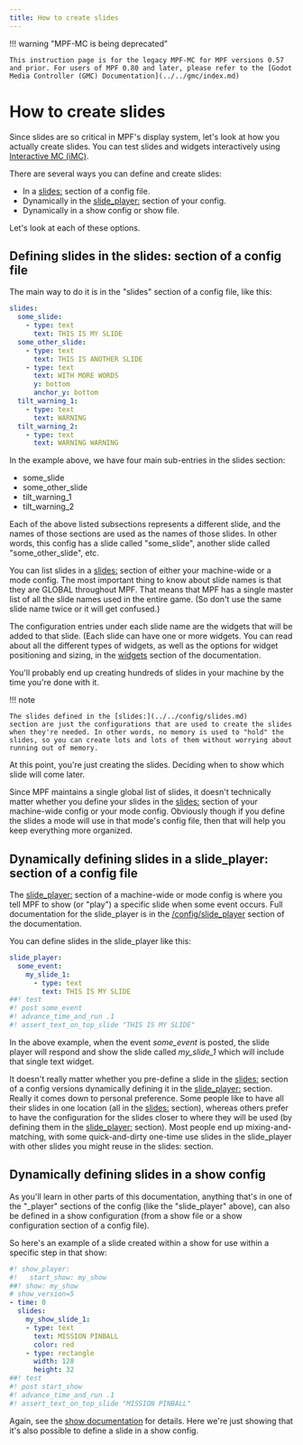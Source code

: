 ```yaml
---
title: How to create slides
---
```


!!! warning "MPF-MC is being deprecated"

    This instruction page is for the legacy MPF-MC for MPF versions 0.57 and prior. For users of MPF 0.80 and later, please refer to the [Godot Media Controller (GMC) Documentation](../../gmc/index.md)

# How to create slides


Since slides are so critical in MPF's display system, let's look at
how you actually create slides. You can test slides and widgets
interactively using
[Interactive MC (iMC)](../../tools/imc.md).

There are several ways you can define and create slides:

* In a [slides:](../../config/slides.md) section of a
    config file.
* Dynamically in the [slide_player:](../../config/slide_player.md) section of your config.
* Dynamically in a show config or show file.

Let's look at each of these options.

## Defining slides in the slides: section of a config file

The main way to do it is in the "slides" section of a config file,
like this:

``` yaml
slides:
  some_slide:
    - type: text
      text: THIS IS MY SLIDE
  some_other_slide:
    - type: text
      text: THIS IS ANOTHER SLIDE
    - type: text
      text: WITH MORE WORDS
      y: bottom
      anchor_y: bottom
  tilt_warning_1:
    - type: text
      text: WARNING
  tilt_warning_2:
    - type: text
      text: WARNING WARNING
```

In the example above, we have four main sub-entries in the slides
section:

* some_slide
* some_other_slide
* tilt_warning_1
* tilt_warning_2

Each of the above listed subsections represents a different slide, and
the names of those sections are used as the names of those slides. In
other words, this config has a slide called "some_slide", another
slide called "some_other_slide", etc.

You can list slides in a [slides:](../../config/slides.md)
section of either your machine-wide or a mode config. The most important
thing to know about slide names is that they are GLOBAL throughout MPF.
That means that MPF has a single master list of all the slide names used
in the entire game. (So don't use the same slide name twice or it will
get confused.)

The configuration entries under each slide name are the widgets that
will be added to that slide. (Each slide can have one or more widgets.
You can read about all the different types of widgets, as well as the
options for widget positioning and sizing, in the
[widgets](../widgets/index.md)
section of the documentation.

You'll probably end up creating hundreds of slides in your machine by
the time you're done with it.

!!! note

    The slides defined in the [slides:](../../config/slides.md)
    section are just the configurations that are used to create the slides
    when they're needed. In other words, no memory is used to "hold" the
    slides, so you can create lots and lots of them without worrying about
    running out of memory.

At this point, you're just creating the slides. Deciding when to show
which slide will come later.

Since MPF maintains a single global list of slides, it doesn't
technically matter whether you define your slides in the
[slides:](../../config/slides.md) section of your
machine-wide config or your mode config. Obviously though if you define
the slides a mode will use in that mode's config file, then that will
help you keep everything more organized.

## Dynamically defining slides in a slide_player: section of a config file

The [slide_player:](../../config/slide_player.md) section of a
machine-wide or mode config is where you tell MPF to show (or "play")
a specific slide when some event occurs. Full documentation for the
slide_player is in the [/config/slide_player](showing_slides.md)
section of the documentation.

You can define slides in the slide_player like this:

``` yaml
slide_player:
  some_event:
    my_slide_1:
      - type: text
        text: THIS IS MY SLIDE
##! test
#! post some_event
#! advance_time_and_run .1
#! assert_text_on_top_slide "THIS IS MY SLIDE"
```

In the above example, when the event *some_event* is posted, the slide
player will respond and show the slide called *my_slide_1* which will
include that single text widget.

It doesn't really matter whether you pre-define a slide in the
[slides:](../../config/slides.md) section of a config
versions dynamically defining it in the
[slide_player:](../../config/slide_player.md) section. Really it
comes down to personal preference. Some people like to have all their
slides in one location (all in the [slides:](../../config/slides.md) section), whereas others prefer to have the configuration
for the slides closer to where they will be used (by defining them in
the [slide_player:](../../config/slide_player.md) section). Most
people end up mixing-and-matching, with some quick-and-dirty one-time
use slides in the slide_player with other slides you might reuse in the
slides: section.

## Dynamically defining slides in a show config

As you'll learn in other parts of this documentation, anything that's
in one of the "_player" sections of the config (like the
"slide_player" above), can also be defined in a show configuration
(from a show file or a show configuration section of a config file).

So here's an example of a slide created within a show for use within a
specific step in that show:

``` yaml
#! show_player:
#!   start_show: my_show
##! show: my_show
# show_version=5
- time: 0
  slides:
    my_show_slide_1:
    - type: text
      text: MISSION PINBALL
      color: red
    - type: rectangle
      width: 128
      height: 32
##! test
#! post start_show
#! advance_time_and_run .1
#! assert_text_on_top_slide "MISSION PINBALL"
```

Again, see the [show documentation](../../shows/index.md) for details. Here we're just showing that it's also
possible to define a slide in a show config.
